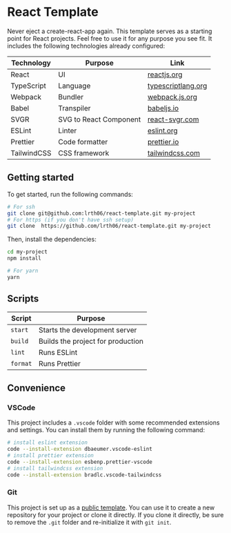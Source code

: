 # React Template


Never eject a create-react-app again. This template serves as a starting point for React projects. Feel free to use it for any purpose you see fit. It includes the following technologies already configured:

| Technology | Purpose |  Link |
| ---------- | ------- | ----- |
| React      | UI      | [reactjs.org](https://reactjs.org/) |
| TypeScript | Language | [typescriptlang.org](https://www.typescriptlang.org/) |
| Webpack    | Bundler | [webpack.js.org](https://webpack.js.org/) |
| Babel      | Transpiler | [babeljs.io](https://babeljs.io/) |
|SVGR|SVG to React Component| [react-svgr.com](https://react-svgr.com/) |
| ESLint     | Linter | [eslint.org](https://eslint.org/) |
| Prettier   | Code formatter | [prettier.io](https://prettier.io/) |
| TailwindCSS | CSS framework | [tailwindcss.com](https://tailwindcss.com/) |


## Getting started
To get started, run the following commands:

```bash
# For ssh
git clone git@github.com:lrth06/react-template.git my-project
# For https (if you don't have ssh setup)
git clone  https://github.com/lrth06/react-template.git my-project

```

Then, install the dependencies:

```bash
cd my-project
npm install

# For yarn
yarn
```


## Scripts

| Script | Purpose |
| ------ | ------- |
| `start` | Starts the development server |
| `build` | Builds the project for production |
| `lint` | Runs ESLint |
| `format` | Runs Prettier |

## Convenience 

### VSCode

This project includes a `.vscode` folder with some recommended extensions and settings. You can install them by running the following command:

```bash
# install eslint extension
code --install-extension dbaeumer.vscode-eslint
# install prettier extension
code --install-extension esbenp.prettier-vscode
# install tailwindcss extension
code --install-extension bradlc.vscode-tailwindcss
```
### Git

This project is set up as a [public template](https://github.com/lrth06/react-template/generate). You can use it to create a new repository for your project or clone it directly. If you clone it directly, be sure to remove the `.git` folder and re-initialize it with `git init`.


